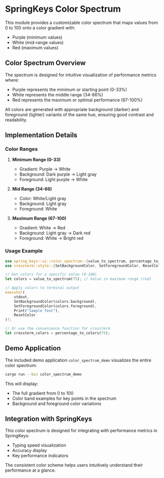 # SpringKeys Color Spectrum

This module provides a customizable color spectrum that maps values from 0 to 100 onto a color gradient with:
- Purple (minimum values)
- White (mid-range values)
- Red (maximum values)

## Color Spectrum Overview

The spectrum is designed for intuitive visualization of performance metrics where:
- Purple represents the minimum or starting point (0-33%)
- White represents the middle range (34-66%)
- Red represents the maximum or optimal performance (67-100%)

All colors are generated with appropriate background (darker) and foreground (lighter) variants of the same hue, ensuring good contrast and readability.

## Implementation Details

### Color Ranges

1. **Minimum Range (0-33)**
   - Gradient: Purple → White
   - Background: Dark purple → Light gray
   - Foreground: Light purple → White

2. **Mid Range (34-66)**
   - Color: White/Light gray
   - Background: Light gray
   - Foreground: White

3. **Maximum Range (67-100)**
   - Gradient: White → Red
   - Background: Light gray → Dark red
   - Foreground: White → Bright red

### Usage Example

```rust
use spring_keys::ui::color_spectrum::{value_to_spectrum, percentage_to_colors};
use crossterm::style::{SetBackgroundColor, SetForegroundColor, ResetColor};

// Get colors for a specific value (0-100)
let colors = value_to_spectrum(75); // Value in maximum range (red)

// Apply colors to terminal output
execute!(
    stdout,
    SetBackgroundColor(colors.background),
    SetForegroundColor(colors.foreground),
    Print("Sample Text"),
    ResetColor
)?;

// Or use the convenience function for crossterm
let crossterm_colors = percentage_to_colors(75);
```

## Demo Application

The included demo application `color_spectrum_demo` visualizes the entire color spectrum:

```bash
cargo run --bin color_spectrum_demo
```

This will display:
- The full gradient from 0 to 100
- Color band examples for key points in the spectrum
- Background and foreground color variations

## Integration with SpringKeys

This color spectrum is designed for integrating with performance metrics in SpringKeys:
- Typing speed visualization
- Accuracy display
- Key performance indicators

The consistent color scheme helps users intuitively understand their performance at a glance. 